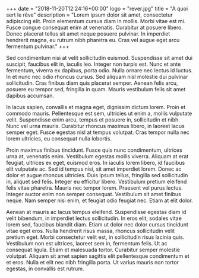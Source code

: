 +++
date = "2018-11-20T12:24:16+00:00"
logo = "rever.jpg"
title = "A quoi sert le rêve"
description = "Lorem ipsum dolor sit amet, consectetur adipiscing elit. Proin elementum cursus diam in mollis. Morbi vitae est mi. Fusce congue consequat enim at venenatis. Curabitur at posuere libero. Donec placerat tellus sit amet neque posuere pulvinar. In imperdiet hendrerit magna, eu rutrum nibh pharetra eu. Cras vel augue eget arcu fermentum pulvinar."
+++

Sed condimentum nisi at velit sollicitudin euismod. Suspendisse sit amet dui suscipit, faucibus elit in, iaculis leo. Integer non turpis est. Nunc et ante fermentum, viverra ex dapibus, porta odio. Nulla ornare nec lectus id luctus. In et nunc nec odio rhoncus cursus. Sed aliquam nisl molestie dui pulvinar sollicitudin. Cras finibus diam quis placerat semper. Aenean felis arcu, posuere eu tempor sed, fringilla in quam. Mauris vestibulum felis sit amet dapibus accumsan.

In lacus sapien, convallis et magna eget, dignissim dictum lorem. Proin et commodo mauris. Pellentesque est sem, ultricies ut enim a, mollis vulputate velit. Suspendisse enim arcu, tempus et posuere in, sollicitudin et nibh. Nunc vel urna mauris. Curabitur rhoncus maximus libero, in laoreet lacus semper eget. Fusce egestas nisl at tempus volutpat. Cras tempor nulla nec lorem ultricies, eu consequat nulla lobortis.

Proin maximus finibus tincidunt. Fusce quis nunc condimentum, ultrices urna at, venenatis enim. Vestibulum egestas mollis viverra. Aliquam at erat feugiat, ultrices ex eget, euismod eros. In iaculis lorem libero, id faucibus elit vulputate ac. Sed id tempus nisi, sit amet imperdiet lorem. Donec ac dolor et augue rhoncus ultricies. Duis ipsum tellus, fringilla sed sollicitudin in, aliquet sed felis. Integer eu efficitur libero. Vestibulum pretium eleifend felis vitae pharetra. Mauris nec tempor lorem. Praesent vel purus lectus. Integer auctor enim non semper consequat. Vestibulum sit amet finibus neque. Nam semper nisi enim, et feugiat odio feugiat nec. Etiam at elit dolor.

Aenean at mauris ac lacus tempus eleifend. Suspendisse egestas diam id velit bibendum, in imperdiet lectus sollicitudin. In eros elit, sodales vitae lorem sed, faucibus blandit diam. Etiam ut dolor nec dolor cursus tincidunt vitae eget eros. Nulla hendrerit risus massa, rhoncus sollicitudin velit pretium eget. Morbi consectetur velit est, in sollicitudin risus lacinia quis. Vestibulum non est ultrices, laoreet sem in, fermentum felis. Ut ac consequat ligula. Etiam et malesuada tortor. Curabitur semper molestie volutpat. Aliquam sit amet sapien sagittis elit pellentesque condimentum et et eros. Nulla et elit nec nibh fringilla porta. Ut varius mauris non tortor egestas, in convallis est rutrum. 